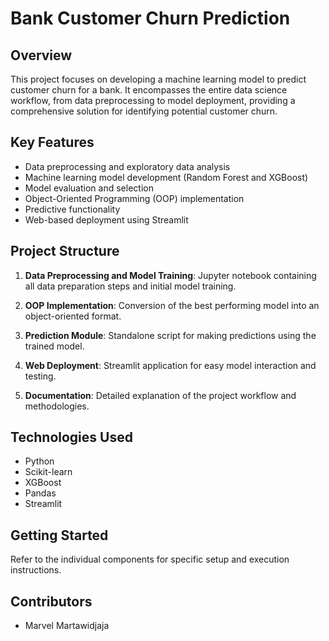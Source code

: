 # Bank Customer Churn Prediction

## Overview

This project focuses on developing a machine learning model to predict customer churn for a bank. It encompasses the entire data science workflow, from data preprocessing to model deployment, providing a comprehensive solution for identifying potential customer churn.

## Key Features

- Data preprocessing and exploratory data analysis
- Machine learning model development (Random Forest and XGBoost)
- Model evaluation and selection
- Object-Oriented Programming (OOP) implementation
- Predictive functionality
- Web-based deployment using Streamlit

## Project Structure

1. **Data Preprocessing and Model Training**: Jupyter notebook containing all data preparation steps and initial model training.

2. **OOP Implementation**: Conversion of the best performing model into an object-oriented format.

3. **Prediction Module**: Standalone script for making predictions using the trained model.

4. **Web Deployment**: Streamlit application for easy model interaction and testing.

5. **Documentation**: Detailed explanation of the project workflow and methodologies.

## Technologies Used

- Python
- Scikit-learn
- XGBoost
- Pandas
- Streamlit

## Getting Started

Refer to the individual components for specific setup and execution instructions.

## Contributors

- Marvel Martawidjaja
